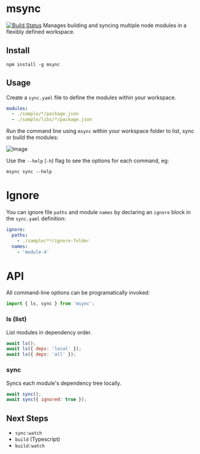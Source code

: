 # msync
[![Build Status](https://travis-ci.org/philcockfield/msync.svg?branch=master)](https://travis-ci.org/philcockfield/msync)
Manages building and syncing multiple node modules in a flexibly defined workspace.



## Install

    npm install -g msync



## Usage
Create a `sync.yaml` file to define the modules within your workspace.

```yaml
modules:
  - ./sample/*/package.json
  - ./sample/libs/*/package.json
```

Run the command line using `msync` within your workspace folder to list, sync or build the modules:

![Image](https://cloud.githubusercontent.com/assets/185555/25552563/4aed2708-2cf1-11e7-87c4-715d15ddd8c1.png)

Use the `--help` (`-h`) flag to see the options for each command, eg:

    msync sync --help

# Ignore
You can ignore file `paths` and module `names` by declaring an `ignore` block in the `sync.yaml` definition:


```yaml
ignore:
  paths:
    - ./sample/**/ignore-folder
  names:
    - 'module-4'

```




# API
All command-line options can be programatically invoked:

```js
import { ls, sync } from 'msync';
```

### ls (list)
List modules in dependency order.

```js
await ls();
await ls({ deps: 'local' });
await ls({ deps: 'all' });
```

### sync
Syncs each module's dependency tree locally.

```js
await sync();
await sync({ ignored: true });
```



## Next Steps

- `sync:watch`
- `build` (Typescript)
- `build:watch`

